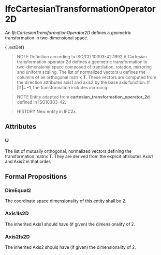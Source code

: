 # IfcCartesianTransformationOperator2D

An _IfcCartesianTransformationOperator2D_ defines a geometric transformation in two-dimensional space.

{ .extDef}
> NOTE  Definition according to ISO/CD 10303-42:1992
> A Cartesian transformation operator 2d defines a geometric transformation in two-dimensional space composed of translation, rotation, mirroring and uniform scaling. The list of normalized vectors u defines the columns of an orthogonal matrix **T**. These vectors are computed from the direction attributes axis1 and axis2 by the base axis function. If **|T|= -1**, the transformation includes mirroring.

> NOTE  Entity adapted from **cartesian_transformation_operator_2d** defined in ISO10303-42.

> HISTORY  New entity in IFC2x.

## Attributes

### U
The list of mutually orthogonal, normalized vectors defining the transformation matrix T. They are derived from the explicit attributes Axis1 and Axis2 in that order.

## Formal Propositions

### DimEqual2
The coordinate space dimensionality of this entity shall be 2.

### Axis1Is2D
The inherited Axis1 should have (if given) the dimensionality of 2.

### Axis2Is2D
The inherited Axis2 should have (if given) the dimensionality of 2.
